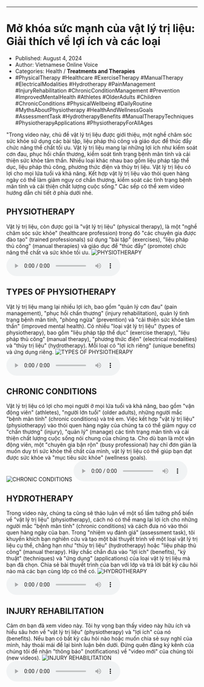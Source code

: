 
---

# Mở khóa sức mạnh của vật lý trị liệu: Giải thích về lợi ích và các loại

- Published: August 4, 2024
- Author: Vietnamese Online Voice
- Categories: Health / **Treatments and Therapies**
- #PhysicalTherapy #Healthcare #ExerciseTherapy #ManualTherapy #ElectricalModalities #Hydrotherapy #PainManagement #InjuryRehabilitation #ChronicConditionManagement #Prevention #ImprovedMentalHealth #Athletes #OlderAdults #Children #ChronicConditions #PhysicalWellbeing #DailyRoutine #MythsAboutPhysiotherapy #HealthAndWellnessGoals #AssessmentTask #HydrotherapyBenefits #ManualTherapyTechniques #PhysiotherapyApplications #PhysiotherapyForAllAges

"Trong video này, chủ đề vật lý trị liệu được giới thiệu, một nghề chăm sóc sức khỏe sử dụng các bài tập, liệu pháp thủ công và giáo dục để thúc đẩy chức năng thể chất tối ưu. Vật lý trị liệu mang lại những lợi ích như kiểm soát cơn đau, phục hồi chấn thương, kiểm soát tình trạng bệnh mãn tính và cải thiện sức khỏe tâm thần. Nhiều loại khác nhau bao gồm liệu pháp tập thể dục, liệu pháp thủ công, phương thức điện và thủy trị liệu. Vật lý trị liệu có lợi cho mọi lứa tuổi và khả năng. Kết hợp vật lý trị liệu vào thói quen hàng ngày có thể làm giảm nguy cơ chấn thương, kiểm soát các tình trạng bệnh mãn tính và cải thiện chất lượng cuộc sống." Các sếp có thể xem video hướng dẫn chi tiết ở phía dưới nhé.


## PHYSIOTHERAPY

Vật lý trị liệu, còn được gọi là "vật lý trị liệu" (physical therapy), là một "nghề chăm sóc sức khỏe" (healthcare profession) trong đó "các chuyên gia được đào tạo" (trained professionals) sử dụng "bài tập" (exercises), "liệu pháp thủ công" (manual therapies) và giáo dục để "thúc đẩy" (promote) chức năng thể chất và sức khỏe tối ưu.
![PHYSIOTHERAPY](https://http-archiver-apis-production-80.schnworks.com/storage/images/transitions/2024-08-04/transition--9677853222-Montserrat-Black-303F9F.jpg)
<audio controls>
    <source src="https://http-archiver-apis-production-80.schnworks.com/storage/storage/audio/file-23318093436.mp3" type="audio/mpeg">
</audio>



## TYPES OF PHYSIOTHERAPY

Vật lý trị liệu mang lại nhiều lợi ích, bao gồm "quản lý cơn đau" (pain management), "phục hồi chấn thương" (injury rehabilitation), quản lý tình trạng bệnh mãn tính, "phòng ngừa" (prevention) và "cải thiện sức khỏe tâm thần" (improved mental health). Có nhiều "loại vật lý trị liệu" (types of physiotherapy), bao gồm "liệu pháp tập thể dục" (exercise therapy), "liệu pháp thủ công" (manual therapy), "phương thức điện" (electrical modalities) và "thủy trị liệu" (hydrotherapy). Mỗi loại có "lợi ích riêng" (unique benefits) và ứng dụng riêng.
![TYPES OF PHYSIOTHERAPY](https://http-archiver-apis-production-80.schnworks.com/storage/images/transitions/2024-08-04/transition--4245996229-Montserrat-Bold-7B1FA2.jpg)
<audio controls>
    <source src="https://http-archiver-apis-production-80.schnworks.com/storage/storage/audio/file-1158722435.mp3" type="audio/mpeg">
</audio>



## CHRONIC CONDITIONS

Vật lý trị liệu có lợi cho mọi người ở mọi lứa tuổi và khả năng, bao gồm "vận động viên" (athletes), "người lớn tuổi" (older adults), những người mắc "bệnh mãn tính" (chronic conditions) và trẻ em. Việc kết hợp "vật lý trị liệu" (physiotherapy) vào thói quen hàng ngày của chúng ta có thể giảm nguy cơ "chấn thương" (injury), "quản lý" (manage) các tình trạng mãn tính và cải thiện chất lượng cuộc sống nói chung của chúng ta. Cho dù bạn là một vận động viên, một "chuyên gia bận rộn" (busy professional) hay chỉ đơn giản là muốn duy trì sức khỏe thể chất của mình, vật lý trị liệu có thể giúp bạn đạt được sức khỏe và "mục tiêu sức khỏe" (wellness goals).
![CHRONIC CONDITIONS](https://http-archiver-apis-production-80.schnworks.com/storage/images/transitions/2024-08-04/transition--30996374528-Montserrat-Medium-880E4F.jpg)
<audio controls>
    <source src="https://http-archiver-apis-production-80.schnworks.com/storage/storage/audio/file-15916121396.mp3" type="audio/mpeg">
</audio>



## HYDROTHERAPY

Trong video này, chúng ta cũng sẽ thảo luận về một số lầm tưởng phổ biến về "vật lý trị liệu" (physiotherapy), cách nó có thể mang lại lợi ích cho những người mắc "bệnh mãn tính" (chronic conditions) và cách đưa nó vào thói quen hàng ngày của bạn. Trong "nhiệm vụ đánh giá" (assessment task), tôi khuyến khích bạn nghiên cứu và tạo một bài thuyết trình về một loại vật lý trị liệu cụ thể, chẳng hạn như "thủy trị liệu" (hydrotherapy) hoặc "liệu pháp thủ công" (manual therapy). Hãy chắc chắn đưa vào "lợi ích" (benefits), "kỹ thuật" (techniques) và "ứng dụng" (applications) của loại vật lý trị liệu mà bạn đã chọn. Chia sẻ bài thuyết trình của bạn với lớp và trả lời bất kỳ câu hỏi nào mà các bạn cùng lớp có thể có.
![HYDROTHERAPY](https://http-archiver-apis-production-80.schnworks.com/storage/images/transitions/2024-08-04/transition--30313930087-Montserrat-Thin-303F9F.jpg)
<audio controls>
    <source src="https://http-archiver-apis-production-80.schnworks.com/storage/storage/audio/file-7957815090.mp3" type="audio/mpeg">
</audio>



## INJURY REHABILITATION

Cảm ơn bạn đã xem video này. Tôi hy vọng bạn thấy video này hữu ích và hiểu sâu hơn về "vật lý trị liệu" (physiotherapy) và "lợi ích" của nó (benefits). Nếu bạn có bất kỳ câu hỏi nào hoặc muốn chia sẻ suy nghĩ của mình, hãy thoải mái để lại bình luận bên dưới. Đừng quên đăng ký kênh của chúng tôi để nhận "thông báo" (notifications) về "video mới" của chúng tôi (new videos).
![INJURY REHABILITATION](https://http-archiver-apis-production-80.schnworks.com/storage/images/transitions/2024-08-04/transition-17763409041-Montserrat-Bold-7B1FA2.jpg)
<audio controls>
    <source src="https://http-archiver-apis-production-80.schnworks.com/storage/storage/audio/file-16494628246.mp3" type="audio/mpeg">
</audio>

